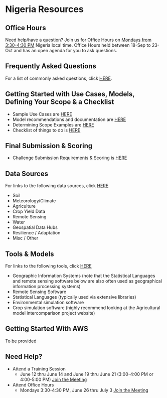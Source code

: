 # Nigeria Resources

## Office Hours
Need help/have a question? Join us for Office Hours on [Mondays from 3:30-4:30 PM](https://teams.microsoft.com/l/meetup-join/19%3ameeting_YTMyNzMwMzItNzMzYS00Y2IzLWFiNGMtMWZmOGI3ZTlmZmEx%40thread.v2/0?context=%7b%22Tid%22%3a%2214178ab3-3669-440b-a5a8-9025d18e2853%22%2c%22Oid%22%3a%225859dd70-0471-4755-9199-2b91c974baed%22%7d) Nigeria local time. Office Hours held between 18-Sep to 23-Oct and has an open agenda for you to ask questions.

## Frequently Asked Questions
For a list of commonly asked questions, click [HERE](https://github.com/SustainableAfrica/ClimateRiskChallenge/blob/main/Nigeria/Resources/FAQ.md#frequently-asked-questions).

## Getting Started with Use Cases, Models, Defining Your Scope & a Checklist
- Sample Use Cases are [HERE](https://github.com/SustainableAfrica/ClimateRiskChallenge/blob/main/Nigeria/Resources/Examples-Ideas.md#example-use-cases-to-stimulate-thinking-about-target-applications)
- Model recommendations and documentation are [HERE](https://github.com/SustainableAfrica/ClimateRiskChallenge/blob/main/Nigeria/Resources/Examples-Ideas.md#models)
- Determining Scope Examples are [HERE](https://github.com/SustainableAfrica/ClimateRiskChallenge/blob/main/Nigeria/Resources/Examples-Ideas.md#recommend-teams-define-scope-of-analysis)
- Checklist of things to do is [HERE](https://github.com/SustainableAfrica/ClimateRiskChallenge/blob/main/Nigeria/Resources/Examples-Ideas.md#checklist-of-things-you-will-probably-need-to-do)

## Final Submission & Scoring
- Challenge Submission Requirements & Scoring is [HERE](https://docs.google.com/document/d/1bwQ4fEhMQ6YyjMDVoC-iIQdmL_4s0xrGnDRgqR8fzp0/edit?usp=sharing)

## Data Sources
For links to the following data sources, click [HERE](https://docs.google.com/document/d/1fJ8rV_k2pm_12M78tVO1p4se6dV-E0Wn/edit?usp=sharing&ouid=111309013911865667965&rtpof=true&sd=true)
- Soil
- Meteorology/Climate
- Agriculture
- Crop Yield Data
- Remote Sensing
- Water
- Geospatial Data Hubs
- Resilience / Adaptation
- Misc / Other

## Tools & Models
For links to the following tools, click [HERE](https://docs.google.com/document/d/1cHEpb1uoISyRFqOPWWqQoWz7DZJtlbXC1_aXoBPWckU/edit?usp=sharing)
- Geographic Information Systems (note that the Statistical Languages and remote sensing software below are also often used as geographical information processing systems)
- Remote Sensing Software
- Statistical Languages (typically used via extensive libraries)
- Environmental simulation software
- Crop simulation software (highly recommend looking at the Agricultural model intercomparison project website)

## Getting Started With AWS
To be provided

## Need Help?
- Attend a Training Session
  - June 12 thru June 14 and June 19 thru June 21 (3:00-4:00 PM or 4:00-5:00 PM) [Join the Meeting](https://teams.microsoft.com/l/meetup-join/19%3ameeting_ZDZmMWRkMzUtNGNmNC00ODNlLTg3YzQtM2NkMzA4YTQ5MjAx%40thread.v2/0?context=%7b%22Tid%22%3a%2214178ab3-3669-440b-a5a8-9025d18e2853%22%2c%22Oid%22%3a%225859dd70-0471-4755-9199-2b91c974baed%22%7d) 
- Attend Office Hours
  - Mondays 3:30-4:30 PM, June 26 thru July 3 [Join the Meeting](https://teams.microsoft.com/l/meetup-join/19%3ameeting_YTMyNzMwMzItNzMzYS00Y2IzLWFiNGMtMWZmOGI3ZTlmZmEx%40thread.v2/0?context=%7b%22Tid%22%3a%2214178ab3-3669-440b-a5a8-9025d18e2853%22%2c%22Oid%22%3a%225859dd70-0471-4755-9199-2b91c974baed%22%7d)
   
